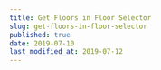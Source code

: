 ```yaml
---
title: Get Floors in Floor Selector
slug: get-floors-in-floor-selector
published: true
date: 2019-07-10
last_modified_at: 2019-07-12
---
```

